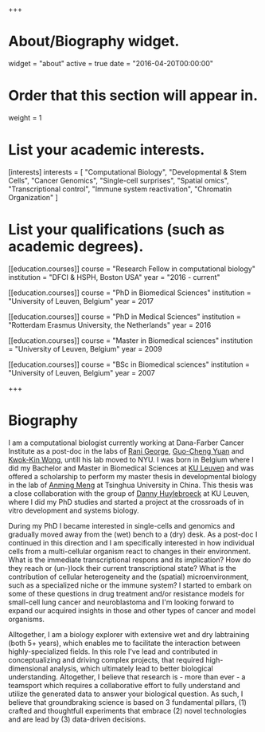 +++
# About/Biography widget.
widget = "about"
active = true
date = "2016-04-20T00:00:00"

# Order that this section will appear in.
weight = 1

# List your academic interests.
[interests]
  interests = [
    "Computational Biology",
    "Developmental & Stem Cells",
    "Cancer Genomics",
    "Single-cell surprises",
    "Spatial omics",
    "Transcriptional control",
    "Immune system reactivation",
    "Chromatin Organization"
  ]

# List your qualifications (such as academic degrees).
[[education.courses]]
  course = "Research Fellow in computational biology"
  institution = "DFCI & HSPH, Boston USA"
  year = "2016 - current"

[[education.courses]]
  course = "PhD in Biomedical Sciences"
  institution = "University of Leuven, Belgium"
  year = 2017
  
[[education.courses]]
  course = "PhD in Medical Sciences"
  institution = "Rotterdam Erasmus University, the Netherlands"
  year = 2016

[[education.courses]]
  course = "Master in Biomedical sciences"
  institution = "University of Leuven, Belgium"
  year = 2009

[[education.courses]]
  course = "BSc in Biomedical sciences"
  institution = "University of Leuven, Belgium"
  year = 2007
 
+++

# Biography

I am a computational biologist currently working at Dana-Farber Cancer Institute as a post-doc in the labs of [Rani George](https://ranigeorgelab.dana-farber.org/), [Guo-Cheng Yuan](http://bcb.dfci.harvard.edu/~gcyuan/) and [Kwok-Kin Wong](https://med.nyu.edu/wonglab/welcome-laboratory-kwok-kin-wong), untill his lab moved to NYU. I was born in Belgium where I did my Bachelor and Master in Biomedical Sciences at [KU Leuven](https://www.kuleuven.be/english/) and was offered a scholarship to perform my master thesis in developmental biology in the lab of [Anming Meng](https://en.wikipedia.org/wiki/Meng_Anming) at Tsinghua University in China. This thesis was a close collaboration with the group of [Danny Huylebroeck](https://www6.erasmusmc.nl/cellbiology/research/about_us/) at KU Leuven, where I did my PhD studies and started a project at the crossroads of in vitro development and systems biology.

During my PhD I became interested in single-cells and genomics and gradually moved away from the (wet) bench to a (dry) desk. As a post-doc I continued in this direction and I am specifically interested in how individual cells from a multi-cellular organism react to changes in their environment. What is the immediate transcriptional respons and its implication? How do they reach or (un-)lock their current transcriptional state? What is the contribution of cellular heterogeneity and the (spatial) microenvironment, such as a specialized niche or the immune system? I started to embark on some of these questions in drug treatment and/or resistance models for small-cell lung cancer and neuroblastoma and I'm looking forward to expand our acquired insights in those and other types of cancer and model organisms.

Alltogether, I am a biology explorer with extensive wet and dry labtraining (both 5+ years), which enables me to facilitate the interaction between highly-specialized fields. In this role I've lead and contributed in conceptualizing and driving complex projects, that required high-dimensional analysis, which ultimately lead to better biological understanding. Altogether, I believe that research is - more than ever - a teamsport which requires a collaborative effort to fully understand and utilize the generated data to answer your biological question.
As such, I believe that groundbraking science is based on 3 fundamental pillars, (1) crafted and thoughtfull experiments that embrace (2) novel technologies and are lead by (3) data-driven decisions.
